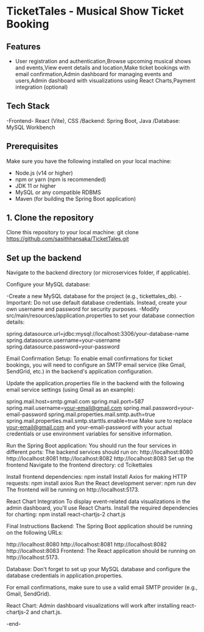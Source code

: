 # TicketTales - Musical Show Ticket Booking

## Features
- User registration and authentication,Browse upcoming musical shows and events,View event details and location,Make ticket bookings with email confirmation,Admin dashboard for managing events and users,Admin dashboard with visualizations using React Charts,Payment integration (optional)

## Tech Stack
-Frontend- React (Vite), CSS /Backend: Spring Boot, Java /Database: MySQL Workbench

## Prerequisites
Make sure you have the following installed on your local machine:
- Node.js (v14 or higher)
- npm or yarn (npm is recommended)
- JDK 11 or higher
- MySQL or any compatible RDBMS
- Maven (for building the Spring Boot application)

## 1. Clone the repository
Clone this repository to your local machine:
git clone https://github.com/sasithhansaka/TicketTales.git

## Set up the backend
Navigate to the backend directory (or microservices folder, if applicable).

Configure your MySQL database:

-Create a new MySQL database for the project (e.g., tickettales_db).
-Important: Do not use default database credentials. Instead, create your own username and password for security purposes.
-Modify src/main/resources/application.properties to set your database connection details:

spring.datasource.url=jdbc:mysql://localhost:3306/your-database-name
spring.datasource.username=your-username
spring.datasource.password=your-password

Email Confirmation Setup: To enable email confirmations for ticket bookings, you will need to configure an SMTP email service (like Gmail, SendGrid, etc.) in the backend's application configuration.

Update the application.properties file in the backend with the following email service settings (using Gmail as an example):

spring.mail.host=smtp.gmail.com
spring.mail.port=587
spring.mail.username=your-email@gmail.com
spring.mail.password=your-email-password
spring.mail.properties.mail.smtp.auth=true
spring.mail.properties.mail.smtp.starttls.enable=true
Make sure to replace your-email@gmail.com and your-email-password with your actual credentials or use environment variables for sensitive information.

Run the Spring Boot application:
You should run the four services in different ports:
The backend services should run on:
http://localhost:8080
http://localhost:8081
http://localhost:8082
http://localhost:8083
Set up the frontend
Navigate to the frontend directory:
cd Tcikettales

Install frontend dependencies:
npm install
Install Axios for making HTTP requests:
npm install axios
Run the React development server:
npm run dev
The frontend will be running on http://localhost:5173.

React Chart Integration
To display event-related data visualizations in the admin dashboard, you'll use React Charts. Install the required dependencies for charting:
npm install react-chartjs-2 chart.js

Final Instructions
Backend: The Spring Boot application should be running on the following URLs:

http://localhost:8080
http://localhost:8081
http://localhost:8082
http://localhost:8083
Frontend: The React application should be running on http://localhost:5173.

Database: Don't forget to set up your MySQL database and configure the database credentials in application.properties.

For email confirmations, make sure to use a valid email SMTP provider (e.g., Gmail, SendGrid).

React Chart: Admin dashboard visualizations will work after installing react-chartjs-2 and chart.js.


-end-
